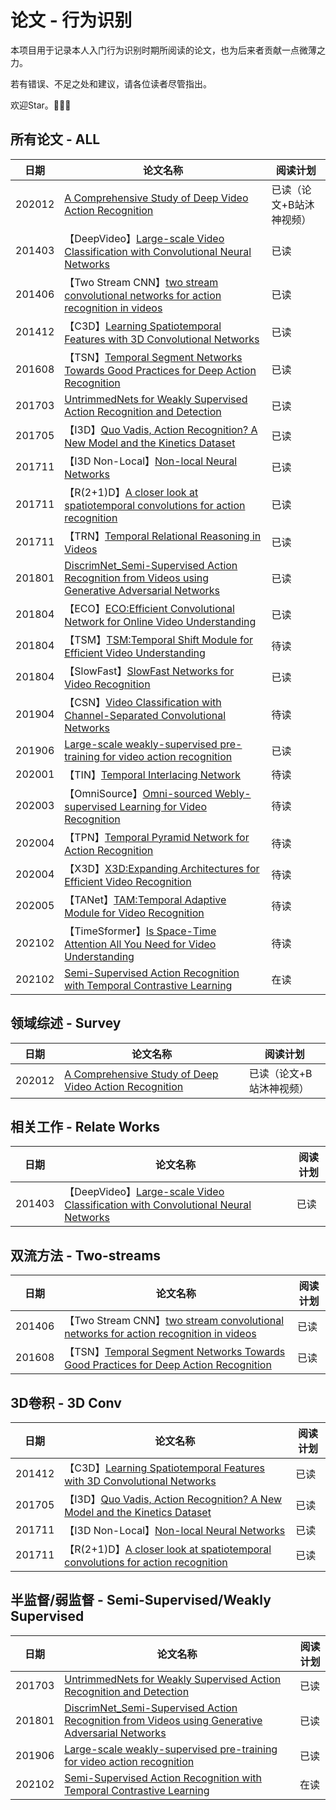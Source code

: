 # 论文 - 行为识别

本项目用于记录本人入门行为识别时期所阅读的论文，也为后来者贡献一点微薄之力。

若有错误、不足之处和建议，请各位读者尽管指出。

欢迎Star。:tada::tada::tada:


## 所有论文 - ALL


|       日期      |                                论文名称                              |        阅读计划      |
| --------------- | -------------------------------------------------------------------- | -------------------- |
| 202012 | [A Comprehensive Study of Deep Video Action Recognition](https://arxiv.org/pdf/2012.06567.pdf) | 已读（论文+B站沐神视频） |
| 201403 | 【DeepVideo】[Large-scale Video Classification with Convolutional Neural Networks](https://ieeexplore.ieee.org/stamp/stamp.jsp?tp=&arnumber=6909619) | 已读 |
| 201406 | 【Two Stream CNN】[two stream convolutional networks for action recognition in videos](https://arxiv.org/pdf/1406.2199v2.pdf) | 已读 |
| 201412 | 【C3D】[Learning Spatiotemporal Features with 3D Convolutional Networks](https://arxiv.org/pdf/1412.0767v4.pdf) | 已读 |
| 201608 | 【TSN】[Temporal Segment Networks Towards Good Practices for Deep Action Recognition](https://arxiv.org/pdf/1608.00859.pdf) | 已读 |
| 201703 | [UntrimmedNets for Weakly Supervised Action Recognition and Detection](https://arxiv.org/pdf/1703.03329v2.pdf) | 已读 |
| 201705 | 【I3D】[Quo Vadis, Action Recognition? A New Model and the Kinetics Dataset](https://arxiv.org/pdf/1705.07750v3.pdf) | 已读 |
| 201711 | 【I3D Non-Local】[Non-local Neural Networks](https://arxiv.org/pdf/1711.07971v3.pdf) | 已读 |
| 201711 | 【R(2+1)D】[A closer look at spatiotemporal convolutions for action recognition](https://arxiv.org/pdf/1711.11248v3.pdf) | 已读 |
| 201711 | 【TRN】[Temporal Relational Reasoning in Videos](https://arxiv.org/pdf/1711.08496v2.pdf) | 已读 |
| 201801 | [DiscrimNet_Semi-Supervised Action Recognition from Videos using Generative Adversarial Networks](https://arxiv.org/pdf/1801.07230v1.pdf) | 已读 |
| 201804 | 【ECO】[ECO:Efficient Convolutional Network for Online Video Understanding](https://arxiv.org/pdf/1804.09066v2.pdf) | 已读 |
| 201804 | 【TSM】[TSM:Temporal Shift Module for Efficient Video Understanding](https://ieeexplore.ieee.org/stamp/stamp.jsp?tp=&arnumber=9008827) | 待读 |
| 201804 | 【SlowFast】[SlowFast Networks for Video Recognition](https://arxiv.org/pdf/1812.03982v3.pdf) | 已读 |
| 201904 | 【CSN】[Video Classification with Channel-Separated Convolutional Networks](https://arxiv.org/pdf/1904.02811v4.pdf) | 待读 |
| 201906 | [Large-scale weakly-supervised pre-training for video action recognition](https://ieeexplore.ieee.org/stamp/stamp.jsp?tp=&arnumber=8953267) | 已读 |
| 202001 | 【TIN】[Temporal Interlacing Network](https://arxiv.org/pdf/2001.06499.pdf) | 待读 |
| 202003 | 【OmniSource】[Omni-sourced Webly-supervised Learning for Video Recognition](https://arxiv.org/pdf/2003.13042v2.pdf) | 待读 |
| 202004 | 【TPN】[Temporal Pyramid Network for Action Recognition](https://ieeexplore.ieee.org/stamp/stamp.jsp?tp=&arnumber=9157586) | 待读 |
| 202004 | 【X3D】[X3D:Expanding Architectures for Efficient Video Recognition](https://arxiv.org/pdf/2004.04730v1.pdf) | 待读 |
| 202005 | 【TANet】[TAM:Temporal Adaptive Module for Video Recognition](https://ieeexplore.ieee.org/stamp/stamp.jsp?tp=&arnumber=9710203) | 待读 |
| 202102 | 【TimeSformer】[Is Space-Time Attention All You Need for Video Understanding](https://arxiv.org/pdf/2102.05095v4.pdf) | 待读 |
| 202102 | [Semi-Supervised Action Recognition with Temporal Contrastive Learning](https://arxiv.org/pdf/2102.02751v2.pdf) | 在读 |


## 领域综述 - Survey

|       日期      |                                论文名称                              |        阅读计划      |
| --------------- | -------------------------------------------------------------------- | -------------------- |
| 202012 | [A Comprehensive Study of Deep Video Action Recognition](https://arxiv.org/pdf/2012.06567.pdf) |  已读（论文+B站沐神视频） |


## 相关工作 - Relate Works

|       日期      |                                论文名称                              |        阅读计划      |
| --------------- | -------------------------------------------------------------------- | -------------------- |
| 201403 | 【DeepVideo】[Large-scale Video Classification with Convolutional Neural Networks](https://ieeexplore.ieee.org/stamp/stamp.jsp?tp=&arnumber=6909619) | 已读 |


## 双流方法 - Two-streams

|       日期      |                                论文名称                              |        阅读计划      |
| --------------- | -------------------------------------------------------------------- | -------------------- |
| 201406 | 【Two Stream CNN】[two stream convolutional networks for action recognition in videos](https://arxiv.org/pdf/1406.2199v2.pdf) | 已读 |
| 201608 | 【TSN】[Temporal Segment Networks Towards Good Practices for Deep Action Recognition](https://arxiv.org/pdf/1608.00859.pdf) | 已读 |


## 3D卷积 - 3D Conv

|       日期      |                                论文名称                              |        阅读计划      |
| --------------- | -------------------------------------------------------------------- | -------------------- |
| 201412 | 【C3D】[Learning Spatiotemporal Features with 3D Convolutional Networks](https://arxiv.org/pdf/1412.0767v4.pdf) | 已读 |
| 201705 | 【I3D】[Quo Vadis, Action Recognition? A New Model and the Kinetics Dataset](https://arxiv.org/pdf/1705.07750v3.pdf) | 已读 |
| 201711 | 【I3D Non-Local】[Non-local Neural Networks](https://arxiv.org/pdf/1711.07971v3.pdf) | 已读 |
| 201711 | 【R(2+1)D】[A closer look at spatiotemporal convolutions for action recognition](https://arxiv.org/pdf/1711.11248v3.pdf) | 已读 |


## 半监督/弱监督 - Semi-Supervised/Weakly Supervised

|       日期      |                                论文名称                              |        阅读计划      |
| --------------- | -------------------------------------------------------------------- | -------------------- |
| 201703 | [UntrimmedNets for Weakly Supervised Action Recognition and Detection](https://arxiv.org/pdf/1703.03329v2.pdf) | 已读 |
| 201801 | [DiscrimNet_Semi-Supervised Action Recognition from Videos using Generative Adversarial Networks](https://arxiv.org/pdf/1801.07230v1.pdf) | 已读 |
| 201906 | [Large-scale weakly-supervised pre-training for video action recognition](https://ieeexplore.ieee.org/stamp/stamp.jsp?tp=&arnumber=8953267) | 已读 |
| 202102 | [Semi-Supervised Action Recognition with Temporal Contrastive Learning](https://arxiv.org/pdf/2102.02751v2.pdf) | 在读 |
